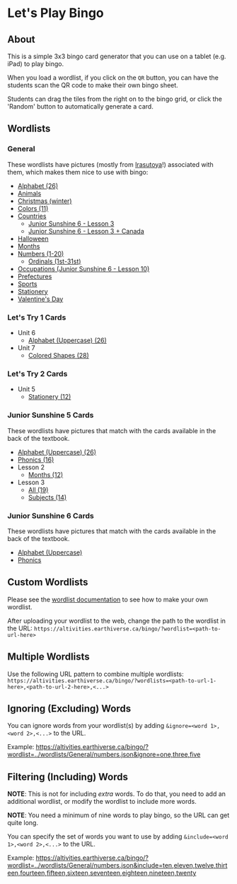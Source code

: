 # Let's Play Bingo

## About

This is a simple 3x3 bingo card generator that you can use on a tablet (e.g. iPad) to play bingo.

When you load a wordlist, if you click on the `QR` button, you can have the students scan the QR code to make their own bingo sheet.

Students can drag the tiles from the right on to the bingo grid, or click the 'Random' button to automatically generate a card.

## Wordlists

### General

These wordlists have pictures (mostly from [Irasutoya](https://irasutoya.com)!) associated with them, which makes them nice to use with bingo:

* [Alphabet (26)](https://altivities.earthiverse.ca/bingo/?wordlist=../wordlists/General/alphabet.json)
* [Animals](https://altivities.earthiverse.ca/bingo/?wordlist=../wordlists/General/animals.json)
* [Christmas (winter)](https://altivities.earthiverse.ca/bingo/?wordlist=../wordlists/General/winter.json)
* [Colors (11)](https://altivities.earthiverse.ca/bingo/?wordlist=../wordlists/General/colors.json)
* [Countries](https://altivities.earthiverse.ca/bingo/?wordlist=../wordlists/General/countries.json)
  * [Junior Sunshine 6 - Lesson 3](https://altivities.earthiverse.ca/bingo/?wordlist=../wordlists/JuniorSunshine6/lesson3.json)
  * [Junior Sunshine 6 - Lesson 3 + Canada](https://altivities.earthiverse.ca/bingo/?wordlist=../wordlists/General/countries.json&include=the%20U.S.A.,Brazil,Japan,South%20Korea,China,India,the%20U.K.,France,Germany,Italy,Switzerland,Australia,Egypt,Kenya,Canada)
* [Halloween](https://altivities.earthiverse.ca/bingo/?wordlist=../wordlists/General/halloween.json)
* [Months](https://altivities.earthiverse.ca/bingo/?wordlist=../wordlists/General/months.json)
* [Numbers (1-20)](https://altivities.earthiverse.ca/bingo/?wordlist=../wordlists/General/numbers.json)
  * [Ordinals (1st-31st)](https://altivities.earthiverse.ca/bingo/?wordlist=../wordlists/General/ordinals.json)
* [Occupations (Junior Sunshine 6 - Lesson 10)](https://altivities.earthiverse.ca/bingo/?wordlist=../wordlists/JuniorSunshine6/lesson10.json)
* [Prefectures](https://altivities.earthiverse.ca/bingo/?wordlist=../wordlists/Hepburn/prefectures.json)
* [Sports](https://altivities.earthiverse.ca/bingo/?wordlist=../wordlists/General/sports.json)
* [Stationery](https://altivities.earthiverse.ca/bingo/?wordlist=../wordlists/General/stationery.json)
* [Valentine's Day](https://altivities.earthiverse.ca/bingo/?wordlist=../wordlists/General/valentines.json)

### Let's Try 1 Cards

* Unit 6
  * [Alphabet (Uppercase) (26)](https://altivities.earthiverse.ca/bingo/?wordlist=../wordlists/LetsTry1/unit6_cards.json)
* Unit 7
  * [Colored Shapes (28)](https://altivities.earthiverse.ca/bingo/?wordlist=../wordlists/LetsTry1/unit7_cards.json)

### Let's Try 2 Cards

* Unit 5
  * [Stationery (12)](https://altivities.earthiverse.ca/bingo/?wordlist=../wordlists/LetsTry2/unit5_cards.json)

### Junior Sunshine 5 Cards

These wordlists have pictures that match with the cards available in the back of the textbook.

* [Alphabet (Uppercase) (26)](https://altivities.earthiverse.ca/bingo/?wordlist=../wordlists/JuniorSunshine5/alphabet_uppercase_cards.json)
* [Phonics (16)](https://altivities.earthiverse.ca/bingo/?wordlist=../wordlists/JuniorSunshine5/phonics_cards.json)
* Lesson 2
  * [Months (12)](https://altivities.earthiverse.ca/bingo/?wordlist=../wordlists/JuniorSunshine5/lesson2_cards.json)
* Lesson 3
  * [All (19)](https://altivities.earthiverse.ca/bingo/?wordlist=../wordlists/JuniorSunshine5/lesson3_cards.json)
  * [Subjects (14)](https://altivities.earthiverse.ca/bingo/?wordlist=../wordlists/JuniorSunshine5/lesson3_cards.json&ignore=doctor,soccer%20player,police%20officer,florist,teacher)

### Junior Sunshine 6 Cards

These wordlists have pictures that match with the cards available in the back of the textbook.

* [Alphabet (Uppercase)](https://altivities.earthiverse.ca/bingo/?wordlist=../wordlists/JuniorSunshine5/alphabet_uppercase_cards.json)
* [Phonics](https://altivities.earthiverse.ca/bingo/?wordlist=../wordlists/JuniorSunshine5/phonics_cards.json)

## Custom Wordlists

Please see the [wordlist documentation](../wordlists/) to see how to make your own wordlist.

After uploading your wordlist to the web, change the path to the wordlist in the URL: `https://altivities.earthiverse.ca/bingo/?wordlist=<path-to-url-here>`

## Multiple Wordlists

Use the following URL pattern to combine multiple wordlists:
`https://altivities.earthiverse.ca/bingo/?wordlists=<path-to-url-1-here>,<path-to-url-2-here>,<...>`

## Ignoring (Excluding) Words

You can ignore words from your wordlist(s) by adding `&ignore=<word 1>,<word 2>,<...>` to the URL.

Example: <https://altivities.earthiverse.ca/bingo/?wordlist=../wordlists/General/numbers.json&ignore=one,three,five>

## Filtering (Including) Words

**NOTE**: This is not for including *extra* words. To do that, you need to add an additional wordlist, or modify the wordlist to include more words.

**NOTE**: You need a minimum of nine words to play bingo, so the URL can get quite long.

You can specify the set of words you want to use by adding `&include=<word 1>,<word 2>,<...>` to the URL.

Example: <https://altivities.earthiverse.ca/bingo/?wordlist=../wordlists/General/numbers.json&include=ten,eleven,twelve,thirteen,fourteen,fifteen,sixteen,seventeen,eighteen,nineteen,twenty>
